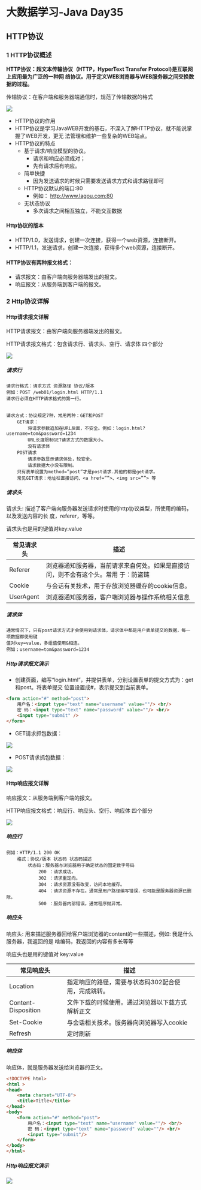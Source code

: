 # 大数据学习-Java Day35

## HTTP协议

### 1 HTTP协议概述

 **HTTP协议：超文本传输协议（HTTP，HyperText Transfer Protocol)是互联网上应用最为广泛的一种网 络协议。用于定义WEB浏览器与WEB服务器之间交换数据的过程。** 

传输协议：在客户端和服务器端通信时，规范了传输数据的格式 

![](./picture/day35/HTTP协议.png)

-  HTTP协议的作用 
  -  HTTP协议是学习JavaWEB开发的基石，不深入了解HTTP协议，就不能说掌握了WEB开发，更无 法管理和维护一些复杂的WEB站点。 
- HTTP协议的特点 
  - 基于请求/响应模型的协议。 
    - 请求和响应必须成对； 
    - 先有请求后有响应。 
  - 简单快捷 
    - 因为发送请求的时候只需要发送请求方式和请求路径即可 
  - HTTP协议默认的端口:80 
    - 例如： http://www.lagou.com:80 
  - 无状态协议 
    - 多次请求之间相互独立，不能交互数据 

####  Http协议的版本 

-  HTTP/1.0，发送请求，创建一次连接，获得一个web资源，连接断开。 
- HTTP/1.1，发送请求，创建一次连接，获得多个web资源，连接断开。  

####  HTTP协议有两种报文格式： 

-  请求报文：由客户端向服务器端发出的报文。 
- 响应报文：从服务端到客户端的报文。 

### 2  Http协议详解 

####  Http请求报文详解 

 HTTP请求报文：由客户端向服务器端发出的报文。 

HTTP请求报文格式：包含请求行、请求头、空行、请求体 四个部分 

![](./picture/day35/请求报文.png)

##### 请求行

```
请求行格式：请求方式 资源路径 协议/版本
例如：POST /web01/login.html HTTP/1.1
请求行必须在HTTP请求格式的第一行。


请求方式：协议规定7种，常用两种：GET和POST
    GET请求：
        将请求参数追加在URL后面，不安全。例如：login.html?username=tom&password=1234
        URL长度限制GET请求方式的数据大小。
        没有请求体
    POST请求
        请求参数显示请求体处，较安全。
        请求数据大小没有限制。
    只有表单设置为method=”post”才是post请求.其他的都是get请求。
    常见GET请求：地址栏直接访问、<a href=””>、<img src=””> 等
```

##### 请求头

 请求头: 描述了客户端向服务器发送请求时使用的http协议类型，所使用的编码，以及发送内容的长 度，referer，等等。 

请求头也是用的键值对key:value  

| 常见请求 头 | 描述                                                         |
| ----------- | ------------------------------------------------------------ |
| Referer     | 浏览器通知服务器，当前请求来自何处。如果是直接访问，则不会有这个头。常用 于：防盗链 |
| Cookie      | 与会话有关技术，用于存放浏览器缓存的cookie信息。             |
| UserAgent   | 浏览器通知服务器，客户端浏览器与操作系统相关信息             |



##### 请求体

```
通常情况下，只有post请求方式才会使用到请求体，请求体中都是用户表单提交的数据，每一项数据都使用键
值对key=value，多组值使用&相连。
例如；username=tom&password=1234
```



#####  Http请求报文演示 

-  创建页面，编写“login.html”，并提供表单，分别设置表单的提交方式为：get和post。将表单提交 位置设置成#，表示提交到当前表单。  

  ```html
  <form action="#" method="post">
      用户名：<input type="text" name="username" value=""/> <br/>
      密 码：<input type="text" name="password" value=""/> <br/>
      <input type="submit" />
  </form>
  ```

-  GET请求抓包数据： 

![](./picture/day35/get请求报文.png)

-  POST请求抓包数据： 

![](./picture/day35/post请求报文.png)

####   Http响应报文详解 

 响应报文：从服务端到客户端的报文。 

HTTP响应报文格式：响应行、响应头、空行、响应体 四个部分 

![](./picture/day35/响应报文.png)

##### 响应行

```
例如：HTTP/1.1 200 OK
    格式：协议/版本 状态码 状态码描述
        状态码：服务器与浏览器用于确定状态的固定数字号码
            200 ：请求成功。
            302 ：请求重定向。
            304 ：请求资源没有改变，访问本地缓存。
            404 ：请求资源不存在。通常是用户路径编写错误，也可能是服务器资源已删除。
            500 ：服务器内部错误。通常程序抛异常。

```

##### 响应头

 响应头: 用来描述服务器回给客户端浏览器的content的一些描述，例如: 我是什么服务器，我返回的是 啥编码，我返回的内容有多长等等 

响应头也是用的键值对 key:value 

| 常见响应头          | 描述                                                |
| ------------------- | --------------------------------------------------- |
| Location            | 指定响应的路径，需要与状态码302配合使用，完成跳转。 |
| Content-Disposition | 文件下载的时候使用。通过浏览器以下载方式解析正文    |
| Set-Cookie          | 与会话相关技术。服务器向浏览器写入cookie            |
| Refresh             | 定时刷新                                            |

#####  响应体 

 响应体，就是服务器发送给浏览器的正文。 

```html
<!DOCTYPE html>
<html >
<head>
    <meta charset="UTF-8">
    <title>Title</title>
</head>
<body>
    <form action="#" method="post">
        用户名：<input type="text" name="username" value=""/> <br/>
        密 码：<input type="text" name="password" value=""/> <br/>
        <input type="submit"/>
    </form>
</body>
</html>
```

#####  Http响应报文演示 

![](./picture/day35/响应报文参数.png)

